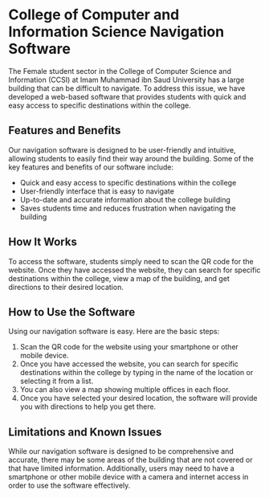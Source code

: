 # College of Computer and Information Science Navigation Software

The Female student sector in the College of Computer Science and Information (CCSI) at Imam Muhammad ibn Saud University has a large building that can be difficult to navigate. To address this issue, we have developed a web-based software that provides students with quick and easy access to specific destinations within the college.

## Features and Benefits

Our navigation software is designed to be user-friendly and intuitive, allowing students to easily find their way around the building. Some of the key features and benefits of our software include:

- Quick and easy access to specific destinations within the college
- User-friendly interface that is easy to navigate
- Up-to-date and accurate information about the college building
- Saves students time and reduces frustration when navigating the building

## How It Works

To access the software, students simply need to scan the QR code for the website. Once they have accessed the website, they can search for specific destinations within the college, view a map of the building, and get directions to their desired location.

## How to Use the Software

Using our navigation software is easy. Here are the basic steps:

1. Scan the QR code for the website using your smartphone or other mobile device.
2. Once you have accessed the website, you can search for specific destinations within the college by typing in the name of the location or selecting it from a list.
3. You can also view a map showing multiple offices in each floor.
4. Once you have selected your desired location, the software will provide you with directions to help you get there.

## Limitations and Known Issues

While our navigation software is designed to be comprehensive and accurate, there may be some areas of the building that are not covered or that have limited information. Additionally, users may need to have a smartphone or other mobile device with a camera and internet access in order to use the software effectively.
